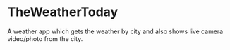 # TheWeatherToday
A weather app which gets the weather by city and also shows live camera video/photo from the city.
